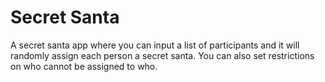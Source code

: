 # Secret Santa

A secret santa app where you can input a list of participants and it will randomly assign each person a secret santa. You can also set restrictions on who cannot be assigned to who.
